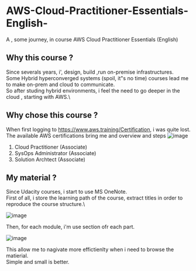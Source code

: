 AWS-Cloud-Practitioner-Essentials-English-
================
A , some journey, in course AWS Cloud Practitioner Essentials (English)

Why this course ?
------------
Since severals years, i', design, build ,run on-premise infrastructures.\
Some Hybrid hyperconverged systems (spoil, it"s no time) courses lead me to make on-prem and cloud to communicate.\
So after studing hybrid environments, i feel the need to go deeper in the cloud , starting with AWS.\

Why chose this course ?
------------
When first logging to https://www.aws.training/Certification, i was quite lost.\
The available AWS certifications bring me and overview and steps
![image](https://user-images.githubusercontent.com/79169883/130522258-403f59b0-cc3b-4c06-9dd3-1e956eddafa4.png)

1. Cloud Practitioner (Associate)
2. SysOps Administrator (Associate)
3. Solution Archtect (Associate)

My material ?
------------
Since Udacity courses, i start to use MS OneNote.\
First of all, i store the learning path of the course, extract titles in order to reproduce the course structure.\

![image](https://user-images.githubusercontent.com/79169883/130522954-4cb98ab7-d51b-40ff-97a2-7d81e0f6c1b0.png)

Then, for each module, i'm use section ofr each part.

![image](https://user-images.githubusercontent.com/79169883/130522928-924d9465-2e30-41a6-a388-b02c036c92d1.png)

This allow me to nagivate more effictienlty when i need to browse the matierial.\
Simple and small is better.


